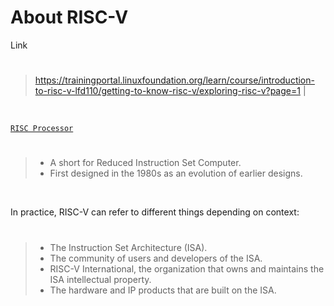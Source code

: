 # About RISC-V

Link
#

> https://trainingportal.linuxfoundation.org/learn/course/introduction-to-risc-v-lfd110/getting-to-know-risc-v/exploring-risc-v?page=1 |

<br />

[`RISC Processor`](https://en.wikipedia.org/wiki/Reduced_instruction_set_computer)
#

> - A short for Reduced Instruction Set Computer. <br />
> - First designed in the 1980s as an evolution of earlier designs.

<br />

In practice, RISC-V can refer to different things depending on context:
#

> - The Instruction Set Architecture (ISA).
> - The community of users and developers of the ISA.
> - RISC-V International, the organization that owns and maintains the ISA intellectual property.
> - The hardware and IP products that are built on the ISA.
